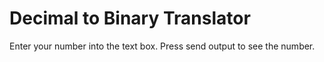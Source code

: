 # Decimal to Binary Translator

Enter your number into the text box. Press send output to see the number.
